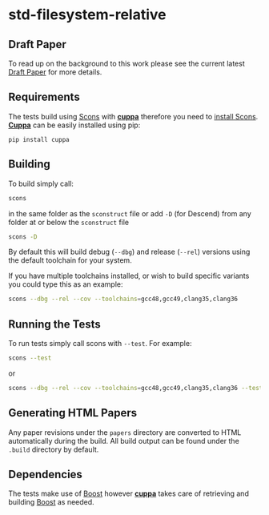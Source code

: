 # std-filesystem-relative

## Draft Paper

To read up on the background to this work please see the current latest [Draft Paper](papers/DXXXX.md) for more details.

## Requirements

The tests build using [Scons](http://www.scons.org/) with **[cuppa](https://github.com/ja11sop/cuppa)** therefore you need to [install Scons](http://www.scons.org/download.php). **[Cuppa](https://github.com/ja11sop/cuppa)** can be easily installed using pip:

```
pip install cuppa
``` 

## Building

To build simply call:

```sh
scons
```

in the same folder as the `sconstruct` file or add `-D` (for Descend) from any folder at or below the `sconstruct` file

```sh
scons -D
```

By default this will build debug (`--dbg`) and release (`--rel`) versions using the default toolchain for your system.

If you have multiple toolchains installed, or wish to build specific variants you could type this as an example:

```sh
scons --dbg --rel --cov --toolchains=gcc48,gcc49,clang35,clang36
```

## Running the Tests

To run tests simply call scons with `--test`. For example:

```sh
scons --test
```

or

```sh
scons --dbg --rel --cov --toolchains=gcc48,gcc49,clang35,clang36 --test
```

## Generating HTML Papers

Any paper revisions under the `papers` directory are converted to HTML automatically during the build. All build output can be found under the `.build` directory by default.

## Dependencies

The tests make use of [Boost](https://www.boost.org) however **[cuppa](https://github.com/ja11sop/cuppa)** takes care of retrieving and building [Boost](https://www.boost.org) as needed.
